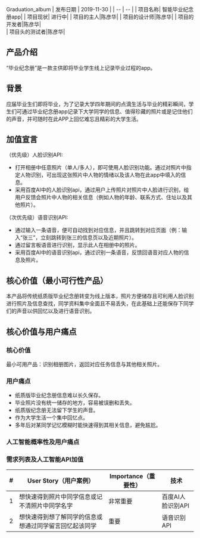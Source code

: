 Graduation_album
 |  发布日期 | 2019-11-30 |
 | -- | -- |
| 项目名称| 智能毕业纪念册app|
| 项目现状| 进行中|
| 项目的主人|陈彦华|
| 项目的设计师|陈彦华|
| 项目的开发者|陈彦华|  
| 项目头的测试者|陈彦华|
 
 ## 产品介绍
 “毕业纪念册”是一款主供即将毕业学生线上记录毕业过程的app。
 
 ## 背景
 应届毕业生们即将毕业，为了记录大学四年期间的点滴生活与毕业的精彩瞬间，学生们可通过毕业纪念册app记录下大学同学的信息、值得珍藏的照片或是记住他们的声音，并可随时在此APP上回忆难忘且精彩的大学生活。
 
 ## 加值宣言
 （优先级）人脸识别API:
 * 打开相册中任意照片（单人/多人），即可使用人脸识别功能。通过对照片中指定人物识别，可出现这张照片中人物的情绪以及该人物在此app中填入的信息。
 * 采用百度AI中的人脸识别api，通过用户上传照片对照片中人脸进行识别，给用户反馈会照片中人物的相关信息（例如人物的年龄、联系方式、住址以及其他照片）。
 
 （次优先级）语音识别API:
 * 通过输入一条语音，便可自动找到对应信息，并且跳转到对应页面（例：输入“张三”，立刻跳转到张三的信息页以及近期照片）。
 * 通过留言板语音进行识别，显示此人在相册中的照片。
 * 采用百度AI中的语音识别api，通过识别一条语音，反馈回语音对应人物的信息及照片。

## 核心价值（最小可行性产品）
本产品将传统纸质版毕业纪念册转变为线上版本，照片方便储存且可利用人脸识别进行照片及信息查找，同学资料集中全面且不易丢失，在此基础上还能保存下同学们的声音以供回忆以及进行语音识别。

## 核心价值与用户痛点
### 核心价值
最小可用产品：识别相册图片，返回对应任务信息与其他相关照片。

### 用户痛点
* 纸质版毕业纪念册信息难以长久保存。
* 毕业照片没有统一储存的地方，容易被误删和丢失。
* 纸质版纪念册无法留下学生的声音。
* 作为大学生活一个集中回忆点。
* 多年后对某同学记忆模糊时能快速得到其相关信息，避免尴尬。

### 人工智能概率性及用户痛点

### 需求列表及人工智能API加值
| #   | User Story（用户案例）                      | Importance（重要性） | 技术              |
| --- | ------------------------------------------- | -------------------- | ----------------- |
| 1   | 想快速得到照片中同学信息或记不清照片中同学名字          | 非常重要             | 百度AI人脸识别API |
| 2   | 想快速得到想了解同学的信息或想通过同学留言回忆起该同学 | 重要                | 语音识别API       |
